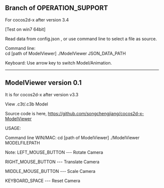##	Branch of OPERATION_SUPPORT	##
For cocos2d-x after version 3.4

[Test on win7 64bit]

Read data from config.json , or use command line to select a file as source.

 Command line: 	
	cd [path of ModelViewer]
	./ModelViewer JSON_DATA_PATH

Keyboard:
	Use arrow key to switch Model/Animation.


---------------------------------------------
## ModelViewer version 0.1 ##
It is for cocos2d-x after version v3.3

View .c3t/.c3b Model

Source code is here,
https://github.com/songchengjiang/cocos2d-x-ModelViewer

USAGE:

Command line
WIN/MAC:
cd [path of ModelViewer]
./ModelViewer MODELFILEPATH

Note: 
LEFT_MOUSE_BUTTON       --- Rotate Camera

RIGHT_MOUSE_BUTTON      --- Translate Camera

MIDDLE_MOUSE_BUTTON    --- Scale Camera

KEYBOARD_SPACE			--- Reset Camera

